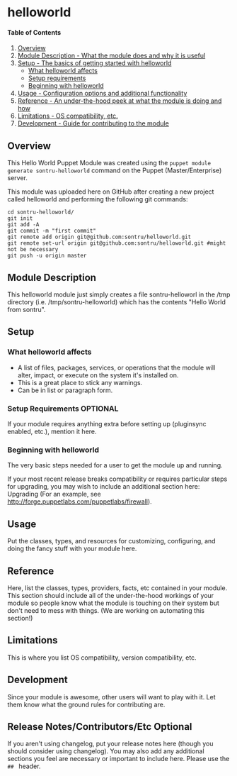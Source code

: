 # helloworld

#### Table of Contents

1. [Overview](#overview)
2. [Module Description - What the module does and why it is useful](#module-description)
3. [Setup - The basics of getting started with helloworld](#setup)
    * [What helloworld affects](#what-helloworld-affects)
    * [Setup requirements](#setup-requirements)
    * [Beginning with helloworld](#beginning-with-helloworld)
4. [Usage - Configuration options and additional functionality](#usage)
5. [Reference - An under-the-hood peek at what the module is doing and how](#reference)
5. [Limitations - OS compatibility, etc.](#limitations)
6. [Development - Guide for contributing to the module](#development)

## Overview

This Hello World Puppet Module was created using the `puppet module generate sontru-helloworld` command on the Puppet (Master/Enterprise) server.

This module was uploaded here on GitHub after creating a new project called helloworld and performing the following git commands:
```
cd sontru-helloworld/
git init
git add -A
git commit -m "first commit"
git remote add origin git@github.com:sontru/helloworld.git
git remote set-url origin git@github.com:sontru/helloworld.git #might not be necessary
git push -u origin master
```
## Module Description

This helloworld module just simply creates a file sontru-helloworl in the /tmp directory (i.e. /tmp/sontru-helloworld) which has the contents "Hello World from sontru".

## Setup

### What helloworld affects

* A list of files, packages, services, or operations that the module will alter,
  impact, or execute on the system it's installed on.
* This is a great place to stick any warnings.
* Can be in list or paragraph form.

### Setup Requirements **OPTIONAL**

If your module requires anything extra before setting up (pluginsync enabled,
etc.), mention it here.

### Beginning with helloworld

The very basic steps needed for a user to get the module up and running.

If your most recent release breaks compatibility or requires particular steps
for upgrading, you may wish to include an additional section here: Upgrading
(For an example, see http://forge.puppetlabs.com/puppetlabs/firewall).

## Usage

Put the classes, types, and resources for customizing, configuring, and doing
the fancy stuff with your module here.

## Reference

Here, list the classes, types, providers, facts, etc contained in your module.
This section should include all of the under-the-hood workings of your module so
people know what the module is touching on their system but don't need to mess
with things. (We are working on automating this section!)

## Limitations

This is where you list OS compatibility, version compatibility, etc.

## Development

Since your module is awesome, other users will want to play with it. Let them
know what the ground rules for contributing are.

## Release Notes/Contributors/Etc **Optional**

If you aren't using changelog, put your release notes here (though you should
consider using changelog). You may also add any additional sections you feel are
necessary or important to include here. Please use the `## ` header.
